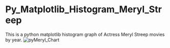# Py_Matplotlib_Histogram_Meryl_Streep
This is a python matplotlib histogram graph of Actress Meryl Streep movies by year.
![pyMeryl_Chart](https://user-images.githubusercontent.com/40834093/171647608-b7e93c8d-381d-4739-bf7f-daee83b89c77.PNG)
